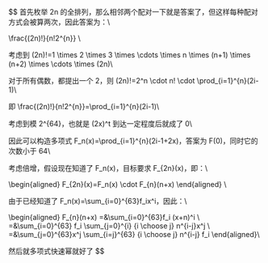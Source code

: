 $$
首先枚举 2n 的全排列，那么相邻两个配对一下就是答案了，但这样每种配对方式会被算两次，因此答案为：\\

 \frac{(2n)!}{n!2^{n}} \\

考虑到 (2n)!=1 \times 2 \times 3 \times \cdots \times n \times (n+1) \times (n+2) \times \cdots \times (2n)\\

对于所有偶数，都提出一个 2，则 (2n)!=2^n \cdot n! \cdot \prod_{i=1}^{n}(2i-1)\\

即 \frac{(2n)!}{n!2^{n}}=\prod_{i=1}^{n}(2i-1)\\

考虑到模 2^{64}，也就是 (2x)^t 到达一定程度后就成了 0\\

因此可以构造多项式 F_n(x)=\prod_{i=1}^{n}(2i-1+2x)，答案为 F(0)，同时它的次数小于 64\\

考虑倍增，假设现在知道了 F_n(x)，目标要求 F_{2n}(x)，即：\\

 \begin{aligned} F_{2n}(x)=F_n(x) \cdot F_{n}(n+x) \end{aligned} \\

由于已经知道了 F_n(x)=\sum_{i=0}^{63}f_ix^i，因此：\\

 \begin{aligned} F_{n}(n+x) =&\sum_{i=0}^{63}f_i (x+n)^i \\ =&\sum_{i=0}^{63} f_i \sum_{j=0}^{i} {i \choose j} n^{i-j}x^j \\ =&\sum_{j=0}^{63}x^j \sum_{i=j}^{63} {i \choose j} n^{i-j} f_i \end{aligned}\\
 
 然后就多项式快速幂就好了
$$
